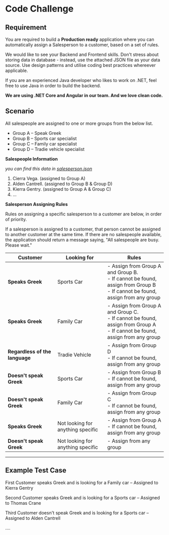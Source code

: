 # Code  Challenge

## Requirement

You are required to build a **Production ready** application where you can automatically assign a Salesperson to a customer, based on a set of rules.

We would like to see your Backend and Frontend skills. Don't stress about storing data in database - instead, use the attached JSON file as your data source. Use design patterns and utilise coding best practices whereever applicable.

If you are an experienced Java developer who likes to work on .NET, feel free to use Java in order to build the backend. 

**We are using .NET Core and Angular in our team. And we love clean code.**

## Scenario

All salespeople are assigned to one or more groups from the below list.

- Group A – Speak Greek
- Group B – Sports car specialist
- Group C – Family car specialist
- Group D – Tradie vehicle specialist

**Salespeople Information** 

*you can find this data in [salesperson.json](salesperson.json)*

1. Cierra Vega. (assigned to Group A)
2. Alden Cantrell. (assigned to Group B & Group D)
3. Kierra Gentry. (assigned to Group A & Group C)
4. ...

**Salesperson Assigning Rules**

Rules on assigning a specific salesperson to a customer are below, in order of priority.

If a salesperson is assigned to a customer, that person cannot be assigned to another customer at the same time. If there are no salespeople available, the application should return a message saying, &quot;All salespeople are busy. Please wait.&quot;

| **Customer** | **Looking for** | **Rules** |
| --- | --- | --- |
| **Speaks Greek** | Sports Car | - Assign from Group A and Group B. <br/> - If cannot be found, assign from Group B <br/> - If cannot be found, assign from any group |
| **Speaks Greek** | Family Car | - Assign from Group A and Group C. <br/> - If cannot be found, assign from Group A <br/> - If cannot be found, assign from any group |
| **Regardless of the language** | Tradie Vehicle | - Assign from Group D <br/> - If cannot be found, assign from any group |
| **Doesn't speak Greek** | Sports Car | - Assign from Group B <br/> - If cannot be found, assign from any group |
| **Doesn't speak Greek** | Family Car | - Assign from Group C <br/> - If cannot be found, assign from any group |
| **Speaks Greek** | Not looking for anything specific | - Assign from Group A <br/> - If cannot be found, assign from any group |
| **Doesn't speak Greek** | Not looking for anything specific | - Assign from any group |

<hr/>

## Example Test Case

First Customer speaks Greek and is looking for a Family car – Assigned to Kierra Gentry

Second Customer speaks Greek and is looking for a Sports car – Assigned to Thomas Crane

Third Customer doesn't speak Greek and is looking for a Sports car – Assigned to Alden Cantrell

….
